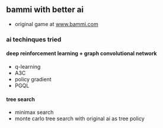 ## bammi with better ai
* original game at www.bammi.com
### ai techinques tried
#### deep reinforcement learning + graph convolutional network
* q-learning
* A3C
* policy gradient
* PGQL
#### tree search
* minimax search
* monte carlo tree search with original ai as tree policy
